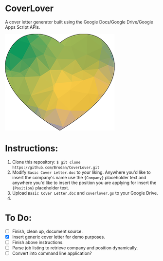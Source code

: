 # CoverLover
A cover letter generator built using the Google Docs/Google Drive/Google Apps Script APIs.

![CoverLover Logo](https://raw.githubusercontent.com/Brodan/CoverLover/master/logo.png)

# Instructions:

1. Clone this repository: `$ git clone https://github.com/Brodan/CoverLover.git`
2. Modify `Basic Cover Letter.doc` to your liking. Anywhere you'd like to insert the company's name use the `{Company}` placeholder text and anywhere you'd like to insert the position you are applying for insert the `{Position}` placeholder text.
3. Upload `Basic Cover Letter.doc` and `coverlover.gs` to your Google Drive.
4. 

# To Do:
- [ ] Finish, clean up, document source.
- [x] Insert generic cover letter for demo purposes.
- [ ] Finish above instructions.
- [ ] Parse job listing to retrieve company and position dynamically.
- [ ] Convert into command line application?
